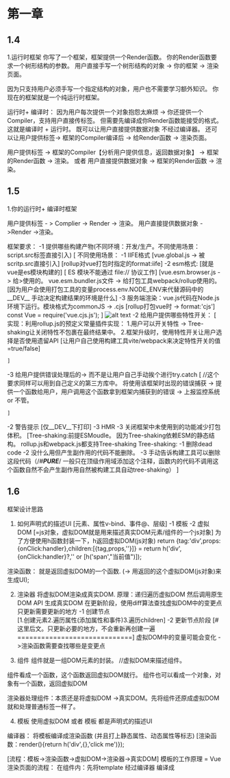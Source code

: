 # 第一章
## 1.4
1.运行时框架
你写了一个框架，框架提供一个Render函数。
你的Render函数要求一个树形结构的参数。 
用户直接手写一个树形结构的对象 -> 你的框架 -> 渲染页面。

因为只支持用户必须手写一个指定结构的对象，用户也不需要学习额外知识。
你现在的框架就是一个纯运行时框架。

运行时+ 编译时：
因为用户每次提供一个对象抱怨太麻烦 -> 你还提供一个Compiler，支持用户直接传标签。
但需要先编译成你Render函数能接受的格式。 这就是编译时 + 运行时。
既可以让用户直接提供数据对象 不经过编译器。
还可以让用户提供标签-> 框架的Compiler编译后  -> 给Render函数 -> 渲染页面。


用户提供标签 -> 框架的Compiler【分析用户提供信息，返回数据对象】 -> 框架的Render函数 -> 渲染。
或者 
用户直接提供数据对象 -> 框架的Render函数 -> 渲染。


## 1.5
1.你的运行时+ 编译时框架

用户提供标签 - > Complier -> Render -> 渲染。
用户直接提供数据对象 ->Render ->渲染。

框架要求：
-1 提供哪些构建产物(不同环境：开发/生产。不同使用场景：script.src标签直接引入)
    [
        不同使用场景：
        -1 IIFE格式 [vue.global.js -> 被scritp.src直接引入] [rollup对vue打包时指定的format:iife]
        -2 esm格式: [就是vue是es模块构建的] [ ES 模块不能通过 file:// 协议工作] 
        [vue.esm.browser.js   -> 给<script type='module'> import Vue from 'https://unpkg.com/vue@3/dist/vue.esm-browser.js' </script>>使用的。
         vue.esm.bundler.js文件 -> 给打包工具webpack/rollup使用的。 [因为用户会使用打包工具的变量process.env.NODE_ENV来代替源码中的__DEV__ 手动决定构建结果的环境是什么]
        -3 服务端渲染：vue.js代码在Node.js环境下运行。模块格式为commonJS -> .cjs [rollup打包vue时 -> format:'cjs']
            const Vue = require('vue.cjs.js');
    ]
![alt text](image-2.png)
-2 给用户提供哪些特性开关：
    [
        实现：利用rollup.js的预定义常量插件实现：
        1.用户可以开关特性 -> Tree-shaking让关闭特性不包裹在最终结果中。
        2.框架升级时，使用特性开关让用户选择是否使用遗留API [让用户自己使用构建工具vite/webpack来决定特性开关的值=true/false]

    ]
-3 给用户提供错误处理后的-> 而不是让用户自己手动挨个进行try.catch
    [
        //这个要求同样可以用到自己定义的第三方库中。
        将使用该框架时出现的错误捕获 -> 提供一个函数给用户，用户调用这个函数拿到框架内捕获到的错误 -> 上报监控系统 or 不管。
       
    ]

-2 警告提示 [仅__DEV__下打印]
-3 HMR
-3 关闭框架中未使用到的功能减少打包体积。
    [Tree-shaking:前提ESMoudle。
    因为Tree-shaking依赖ESM的静态结构。
    rollup.js和webpack.js都支持Tree-shaking
    Tree-shaking: -1 删除dead code -2 没什么用但产生副作用的代码不能删除。 -3 手动告诉构建工具可以删除这段代码（/*#__PURE__*/ 一般只在顶级作用域添加这个注释，函数内的代码不调用这个函数自然不会产生副作用自然被构建工具自动tree-shaking）
    ]


## 1.6
框架设计思路
1. 如何声明式的描述UI [元素、属性v-bind、事件@、层级]
    -1 模板
    -2 虚拟DOM   [=js对象，虚拟DOM就是用来描述真实DOM元素/组件的一个js对象]
        为了方便使用h函数封装一下，h返回虚拟DOM(js对象)
        return {tag:'div',props:{onClick:handler},children:[{tag,props,''}]}
        = return h('div',{onClick:handler}?,'' or [h('span',"当前值")]);

渲染函数：
就是返回虚拟DOM的一个函数.  (-> 用返回的这个虚拟DOM(js对象)来生成UI); 

2. 渲染器
将虚拟DOM渲染成真实DOM.
原理：递归遍历虚拟DOM 然后调用原生DOM API 生成真实DOM
    在更新阶段，使用diff算法查找虚拟DOM中的变更点 只更新需要更新的地方
-1 创建节点    
    [1.创建元素2.遍历属性(添加属性和事件)3.遍历children]
-2 更新节点阶段 
    [#这里后文。只更新必要的地方，不会重新再创建一遍=============================]
    虚拟DOM中的变量可能会变化 ->渲染函数需要查找哪些是变更点




3. 组件
组件就是一组DOM元素的封装。 //虚拟DOM来描述组件。
<!-- 虚拟DOM就是描述真实DOM元素/组件的一个js对象。 -->
组件看成一个函数，这个函数返回虚拟DOM就行。
组件也可以看成一个对象，对象有一个函数，返回虚拟DOM

渲染器处理组件：本质还是将虚拟DOM ->真实DOM。先将组件还原成虚拟DOM就和处理普通标签一样了。

4. 模板
使用虚拟DOM 或者 模板 都是声明式的描述UI

编译器：
将模板编译成渲染函数 (并且打上静态属性、动态属性等标志)
[渲染函数：render(){return h('div',{},'click me')});

[流程：模板->渲染函数->虚拟DOM->渲染器->真实DOM]
模板的工作原理 = Vue渲染页面的流程：
    在组件内：先将template 经过编译器 编译成 <script>内的渲染函数  (或者你直接提供渲染函数，不写模板)
             然后渲染器 将渲染函数返回的虚拟DOM渲染为真实DOM
             




5. vue由各个模板之间联系组成
渲染器：将虚拟DOM -> 真实DOM
    -1 创建阶段
    -2 更新阶段 [这里的更新阶段就需要自动查找虚拟DOM中有哪些是变量且变量改变了]
编译器：将模板 -> 渲染函数

因为渲染器挨个查找虚拟DOM中哪些是变量麻烦 
->
所以让编译器在将模板编译成渲染函数时，自动将哪些是动态属性打上标签。
然后传给渲染器中附带上这些信息


# 问题
1.vue使用rollup.js打包？









